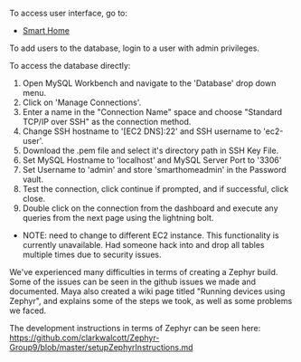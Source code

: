 To access user interface, go to:
- [Smart Home](http:ec2-18-220-233-118.us-east-2.compute.amazonaws.com/SmartHome/)

To add users to the database, login to a user with admin privileges.

To access the database directly:
1. Open MySQL Workbench and navigate to the 'Database' drop down menu.
2. Click on 'Manage Connections'.
3. Enter a name in the "Connection Name" space and choose "Standard TCP/IP over SSH" as the connection method.
4. Change SSH hostname to '[EC2 DNS]:22' and SSH username to 'ec2-user'.
5. Download the .pem file and select it's directory path in SSH Key File.
6. Set MySQL Hostname to 'localhost' and MySQL Server Port to '3306'
7. Set Username to 'admin' and store 'smarthomeadmin' in the Password vault.
8. Test the connection, click continue if prompted, and if successful, click close.
9. Double click on the connection from the dashboard and execute any queries from the next page using the lightning bolt.
- NOTE: need to change to different EC2 instance. This functionality is currently unavailable. Had someone hack into and drop all tables multiple times due to security issues.

We've experienced many difficulties in terms of creating a Zephyr build. Some of the issues can be seen in the github issues we made and documented. Maya also created a wiki page titled "Running devices using Zephyr", and explains some of the steps we took, as well as some problems we faced.

The development instructions in terms of Zephyr can be seen here: https://github.com/clarkwalcott/Zephyr-Group9/blob/master/setupZephyrInstructions.md
